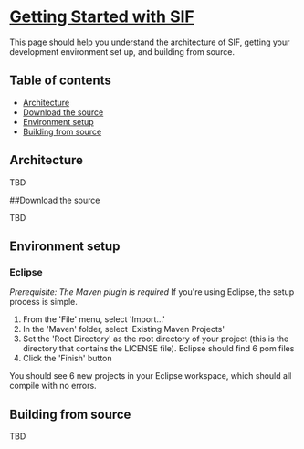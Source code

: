 # [Getting Started with SIF](https://github.com/aspectsecurity/sensor-integration-framework)


This page should help you understand the architecture of SIF, getting your development environment set up, and building from source.

## Table of contents

- [Architecture](#architecture)
- [Download the source](#how-to-download)
- [Environment setup](#environment-setup)
- [Building from source](#building)

## Architecture

TBD

##Download the source

TBD


## Environment setup

### Eclipse
*Prerequisite: The Maven plugin is required*
If you're using Eclipse, the setup process is simple.

<ol>
<li>From the 'File' menu, select 'Import...'</li>
<li>In the 'Maven' folder, select 'Existing Maven Projects'</li>
<li>Set the 'Root Directory' as the root directory of your project (this is the directory that contains the LICENSE file). Eclipse should find 6 pom files</li>
<li>Click the 'Finish' button</li>
</ol>
You should see 6 new projects in your Eclipse workspace, which should all compile with no errors.

## Building from source

TBD